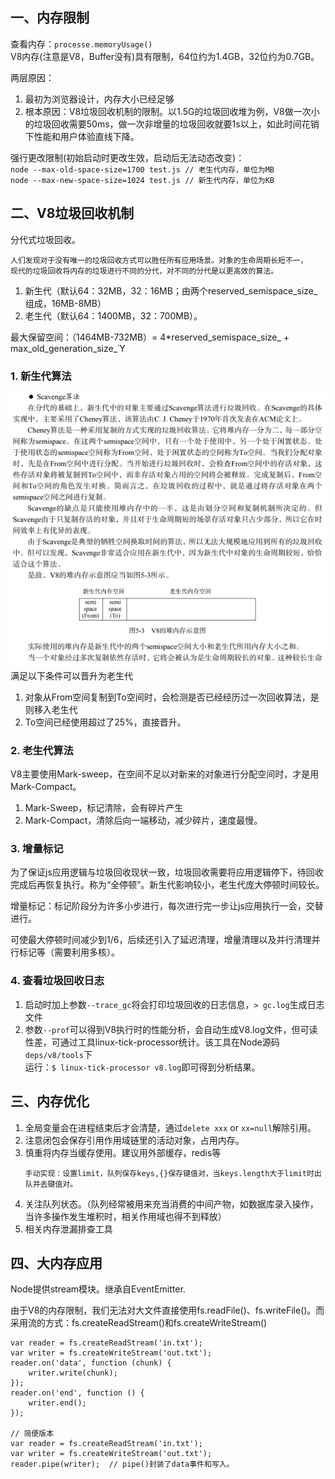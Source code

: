 ## 一、内存限制  
查看内存：`processe.memoryUsage()`  
V8内存(注意是V8，Buffer没有)具有限制，64位约为1.4GB，32位约为0.7GB。  

两层原因：  
1. 最初为浏览器设计，内存大小已经足够  
2. 根本原因：V8垃圾回收机制的限制。以1.5G的垃圾回收堆为例，V8做一次小的垃圾回收需要50ms，做一次非增量的垃圾回收就要1s以上，如此时间花销下性能和用户体验直线下降。  
  
强行更改限制(初始启动时更改生效，启动后无法动态改变)：  
`node --max-old-space-size=1700 test.js // 老生代内存，单位为MB`  
`node --max-new-space-size=1024 test.js // 新生代内存，单位为KB`

## 二、V8垃圾回收机制  
分代式垃圾回收。  
~~~  
人们发现对于没有唯一的垃圾回收方式可以胜任所有应用场景。对象的生命周期长短不一，  
现代的垃圾回收将内存的垃圾进行不同的分代，对不同的分代是以更高效的算法。  
~~~  
1. 新生代（默认64：32MB，32：16MB；由两个reserved_semispace_size_组成，16MB-8MB）  
2. 老生代（默认64：1400MB，32：700MB）。  

最大保留空间：（1464MB-732MB）= 4*reserved_semispace_size_ + max_old_generation_size_Ὑ    
### 1. 新生代算法  
![](1.png)  
满足以下条件可以晋升为老生代  
1. 对象从From空间复制到To空间时，会检测是否已经经历过一次回收算法，是则移入老生代  
2. To空间已经使用超过了25%，直接晋升。  
### 2. 老生代算法  
V8主要使用Mark-sweep，在空间不足以对新来的对象进行分配空间时，才是用Mark-Compact。
1. Mark-Sweep，标记清除，会有碎片产生  
2. Mark-Compact，清除后向一端移动，减少碎片，速度最慢。  
### 3. 增量标记  
为了保证js应用逻辑与垃圾回收现状一致，垃圾回收需要将应用逻辑停下，待回收完成后再恢复执行。称为“全停顿”。新生代影响较小，老生代庞大停顿时间较长。  
  
增量标记：标记阶段分为许多小步进行，每次进行完一步让js应用执行一会，交替进行。  

可使最大停顿时间减少到1/6，后续还引入了延迟清理，增量清理以及并行清理并行标记等（需要利用多核）。  
### 4. 查看垃圾回收日志  
1. 启动时加上参数`--trace_gc`将会打印垃圾回收的日志信息，`> gc.log`生成日志文件  
2. 参数`--prof`可以得到V8执行时的性能分析，会自动生成V8.log文件，但可读性差，可通过工具linux-tick-processor统计。该工具在Node源码`deps/v8/tools`下  
   运行：`$ linux-tick-processor v8.log`即可得到分析结果。  
  
## 三、内存优化  
1. 全局变量会在进程结束后才会清楚，通过`delete xxx` or `xx=null`解除引用。  
2. 注意闭包会保存引用作用域链里的活动对象，占用内存。  
3. 慎重将内存当缓存使用。建议用外部缓存，redis等  
   ```  
   手动实现：设置limit，队列保存keys,{}保存键值对，当keys.length大于limit时出队并去键值对。
   ```  
4. 关注队列状态。（队列经常被用来充当消费的中间产物，如数据库录入操作，当许多操作发生堆积时，相关作用域也得不到释放）  
5. 相关内存泄漏排查工具  
## 四、大内存应用  
Node提供stream模块。继承自EventEmitter.  

由于V8的内存限制，我们无法对大文件直接使用fs.readFile()、fs.writeFile()。而采用流的方式：fs.createReadStream()和fs.createWriteStream()  
```  
var reader = fs.createReadStream('in.txt');
var writer = fs.createWriteStream('out.txt');
reader.on('data', function (chunk) {
    writer.write(chunk);
});
reader.on('end', function () {
    writer.end();
});

// 简便版本
var reader = fs.createReadStream('in.txt');
var writer = fs.createWriteStream('out.txt');
reader.pipe(writer);  // pipe()封装了data事件和写入。 
```